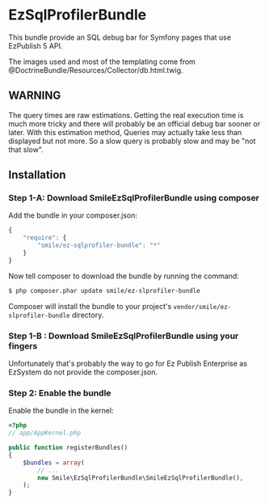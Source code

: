 EzSqlProfilerBundle
===================

This bundle provide an SQL debug bar for Symfony pages that use EzPublish 5 API.
 
The images used and most of the templating come from @DoctrineBundle/Resources/Collector/db.html.twig.

WARNING
-------

The query times are raw estimations.
Getting the real execution time is much more tricky and there will probably be an official debug bar sooner or later.
With this estimation method, Queries may actually take less than displayed but not more.
So a slow query is probably slow and may be "not that slow".

Installation
------------

### Step 1-A: Download SmileEzSqlProfilerBundle using composer

Add the bundle in your composer.json:

```js
{
    "require": {
        "smile/ez-sqlprofiler-bundle": "*"
    }
}
```

Now tell composer to download the bundle by running the command:

``` bash
$ php composer.phar update smile/ez-slprofiler-bundle
```

Composer will install the bundle to your project's `vendor/smile/ez-slprofiler-bundle` directory.

### Step 1-B : Download SmileEzSqlProfilerBundle using your fingers

Unfortunately that's probably the way to go for Ez Publish Enterprise as EzSystem do not provide the composer.json.

### Step 2: Enable the bundle

Enable the bundle in the kernel:

``` php
<?php
// app/AppKernel.php

public function registerBundles()
{
    $bundles = array(
        // ...
        new Smile\EzSqlProfilerBundle\SmileEzSqlProfilerBundle(),
    );
}
```